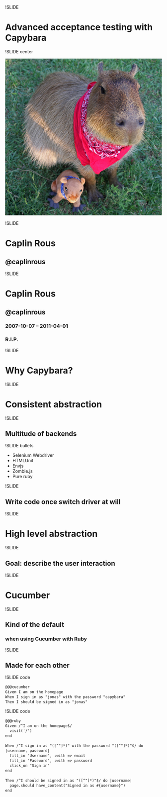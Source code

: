 !SLIDE
# Advanced acceptance testing with Capybara

!SLIDE center

![Caplin Rous](caplin.jpg)

!SLIDE

# Caplin Rous
## @caplinrous

!SLIDE

# Caplin Rous
## @caplinrous
### 2007-10-07  –  2011-04-01
### R.I.P.

!SLIDE

# Why Capybara?

!SLIDE

# Consistent abstraction

!SLIDE

## Multitude of backends

!SLIDE bullets

* Selenium Webdriver
* HTMLUnit
* Envjs
* Zombie.js
* Pure ruby

!SLIDE

## Write code once switch driver at will

!SLIDE

# High level abstraction

!SLIDE

## Goal: describe the user interaction

!SLIDE

# Cucumber

!SLIDE

## Kind of the default
### when using Cucumber with Ruby

!SLIDE

## Made for each other

!SLIDE code

    @@@cucumber
    Given I am on the homepage
    When I sign in as "jonas" with the password "capybara"
    Then I should be signed in as "jonas"

!SLIDE code

    @@@ruby
    Given /^I am on the homepage$/
      visit('/')
    end

    When /^I sign in as "([^"]*)" with the password "([^"]*)"$/ do |username, password|
      fill_in "Username", :with => email
      fill_in "Password", :with => password
      click_on "Sign in"
    end

    Then /^I should be signed in as "([^"]*)"$/ do |username|
      page.should have_content("Signed in as #{username}")
    end
